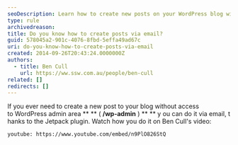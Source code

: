```yaml
---
seoDescription: Learn how to create new posts on your WordPress blog without access to the admin area using the Jetpack plugin and Ben Cull's video.
type: rule
archivedreason:
title: Do you know how to create posts via email?
guid: 578045a2-901c-4076-8fbd-5effa49ad67c
uri: do-you-know-how-to-create-posts-via-email
created: 2014-09-26T20:43:24.0000000Z
authors:
  - title: Ben Cull
    url: https://ww.ssw.com.au/people/ben-cull
related: []
redirects: []
---
```


If you ever need to create a new post to your blog without access to WordPress admin area \*\* ** ( **/wp-admin** ) ** \*\* y ou can do it via email, t hanks to the Jetpack plugin. Watch how you do it on Ben Cull's video:

<!--endintro-->

`youtube: https://www.youtube.com/embed/n9PlO826StQ`
